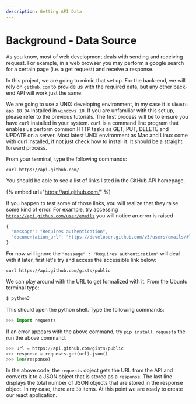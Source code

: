 ```yaml
---
description: Getting API Data
---
```


# Background - Data Source

As you know, most of web development deals with sending and receiving request. For example, in a web browser you may perform a google search for a certain page \(i.e. a get request\) and receive a response.

In this project, we are going to mimic that set up. For the back-end, we will rely on `github.com` to provide us with the required data, but any other back-end API will work just the same.

We are going to use a UNIX developing environment, in my case it is `Ubuntu app 18.04` installed in `windows 10`. If you are unfamiliar with this set up, please refer to the previous tutorials. The first process will be to ensure you have `curl` installed in your system. `curl` is a command line program that enables us perform common HTTP tasks as GET, PUT, DELETE and UPDATE on a server. Most latest UNIX environment as Mac and Linux come with curl installed, if not just check how to install it. It should be a straight forward process.

From your terminal, type the following commands:

```text
curl https://api.github.com/
```

You should be able to see a list of links listed in the GitHub API homepage.

{% embed url="https://api.github.com/" %}

If you happen to test some of those links, you will realize that they raise some kind of error. For example, try accessing [`https://api.github.com/user/emails`](https://api.github.com/user/emails) you will notice an error is raised

```javascript
{
  "message": "Requires authentication",
  "documentation_url": "https://developer.github.com/v3/users/emails/#list-email-addresses-for-a-user"
}
```

For now will ignore the `"message" : "Requires authentication"` will deal with it later, first let's try and access the accessible link below:

```text
curl https://api.github.com/gists/public
```

We can play around with the URL to get formalized with it. From the Ubuntu terminal type:

```python
$ python3
```

This should open the python shell. Type the following commands:

```python
>>> import requests
```

If an error appears with the above command, try `pip install requests` the run the above command.

```python
>>> url = https://api.github.com/gists/public
>>> response = requests.get(url).json()
>>> len(response)
```

In the above code, the `requests` object gets the URL from the API and converts it to a JSON object that is stored as a `response`. The last line displays the total number of JSON objects  that are stored in the response object. In my case, there are `30` items. At this point we are ready to create our react application.

